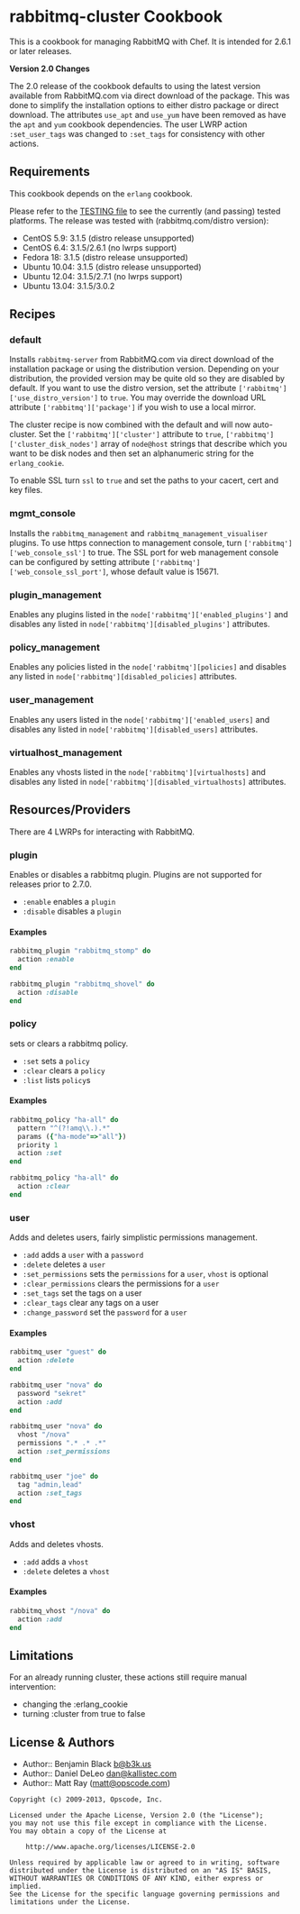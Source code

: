 rabbitmq-cluster Cookbook
=================
This is a cookbook for managing RabbitMQ with Chef. It is intended for 2.6.1 or later releases.

**Version 2.0 Changes**

The 2.0 release of the cookbook defaults to using the latest version available from RabbitMQ.com via direct download of the package. This was done to simplify the installation options to either distro package or direct download. The attributes `use_apt` and `use_yum` have been removed as have the `apt` and `yum` cookbook dependencies. The user LWRP action `:set_user_tags` was changed to `:set_tags` for consistency with other actions.


Requirements
------------
This cookbook depends on the `erlang` cookbook.

Please refer to the [TESTING file](TESTING.md) to see the currently (and passing) tested platforms. The release was tested with (rabbitmq.com/distro version):
- CentOS 5.9: 3.1.5 (distro release unsupported)
- CentOS 6.4: 3.1.5/2.6.1 (no lwrps support)
- Fedora 18: 3.1.5 (distro release unsupported)
- Ubuntu 10.04: 3.1.5 (distro release unsupported)
- Ubuntu 12.04: 3.1.5/2.7.1 (no lwrps support)
- Ubuntu 13.04: 3.1.5/3.0.2


Recipes
-------
### default
Installs `rabbitmq-server` from RabbitMQ.com via direct download of the installation package or using the distribution version. Depending on your distribution, the provided version may be quite old so they are disabled by default. If you want to use the distro version, set the attribute `['rabbitmq']['use_distro_version']` to `true`. You may override the download URL attribute `['rabbitmq']['package']` if you wish to use a local mirror.

The cluster recipe is now combined with the default and will now auto-cluster. Set the `['rabbitmq']['cluster']` attribute to `true`, `['rabbitmq']['cluster_disk_nodes']` array of `node@host` strings that describe which you want to be disk nodes and then set an alphanumeric string for the `erlang_cookie`.

To enable SSL turn `ssl` to `true` and set the paths to your cacert, cert and key files.

### mgmt_console
Installs the `rabbitmq_management` and `rabbitmq_management_visualiser` plugins.
To use https connection to management console, turn `['rabbitmq']['web_console_ssl']` to true. The SSL port for web management console can be configured by setting attribute `['rabbitmq']['web_console_ssl_port']`, whose default value is 15671.

### plugin_management
Enables any plugins listed in the `node['rabbitmq']['enabled_plugins']` and disables any listed in `node['rabbitmq'][disabled_plugins']` attributes.

### policy_management
Enables any policies listed in the `node['rabbitmq'][policies]` and disables any listed in `node['rabbitmq'][disabled_policies]` attributes.

### user_management
Enables any users listed in the `node['rabbitmq']['enabled_users]` and disables any listed in `node['rabbitmq'][disabled_users]` attributes.

### virtualhost_management
Enables any vhosts listed in the `node['rabbitmq'][virtualhosts]` and disables any listed in `node['rabbitmq'][disabled_virtualhosts]` attributes.


Resources/Providers
-------------------
There are 4 LWRPs for interacting with RabbitMQ.

### plugin
Enables or disables a rabbitmq plugin. Plugins are not supported for releases prior to 2.7.0.

- `:enable` enables a `plugin`
- `:disable` disables a `plugin`

#### Examples
```ruby
rabbitmq_plugin "rabbitmq_stomp" do
  action :enable
end
```

```ruby
rabbitmq_plugin "rabbitmq_shovel" do
  action :disable
end
```

### policy
sets or clears a rabbitmq policy.

- `:set` sets a `policy`
- `:clear` clears a `policy`
- `:list` lists `policy`s

#### Examples
```ruby
rabbitmq_policy "ha-all" do
  pattern "^(?!amq\\.).*"
  params ({"ha-mode"=>"all"})
  priority 1
  action :set
end
```

```ruby
rabbitmq_policy "ha-all" do
  action :clear
end
```

### user
Adds and deletes users, fairly simplistic permissions management.

- `:add` adds a `user` with a `password`
- `:delete` deletes a `user`
- `:set_permissions` sets the `permissions` for a `user`, `vhost` is optional
- `:clear_permissions` clears the permissions for a `user`
- `:set_tags` set the tags on a user
- `:clear_tags` clear any tags on a user
- `:change_password` set the `password` for a `user`

#### Examples
```ruby
rabbitmq_user "guest" do
  action :delete
end
```

```ruby
rabbitmq_user "nova" do
  password "sekret"
  action :add
end
```

```ruby
rabbitmq_user "nova" do
  vhost "/nova"
  permissions ".* .* .*"
  action :set_permissions
end
```

```ruby
rabbitmq_user "joe" do
  tag "admin,lead"
  action :set_tags
end
```

### vhost
Adds and deletes vhosts.

- `:add` adds a `vhost`
- `:delete` deletes a `vhost`

#### Examples
``` ruby
rabbitmq_vhost "/nova" do
  action :add
end
```


Limitations
-----------
For an already running cluster, these actions still require manual intervention:
- changing the :erlang_cookie
- turning :cluster from true to false


License & Authors
-----------------
- Author:: Benjamin Black <b@b3k.us>
- Author:: Daniel DeLeo <dan@kallistec.com>
- Author:: Matt Ray (<matt@opscode.com>)

```text
Copyright (c) 2009-2013, Opscode, Inc.

Licensed under the Apache License, Version 2.0 (the "License");
you may not use this file except in compliance with the License.
You may obtain a copy of the License at

    http://www.apache.org/licenses/LICENSE-2.0

Unless required by applicable law or agreed to in writing, software
distributed under the License is distributed on an "AS IS" BASIS,
WITHOUT WARRANTIES OR CONDITIONS OF ANY KIND, either express or implied.
See the License for the specific language governing permissions and
limitations under the License.
```
